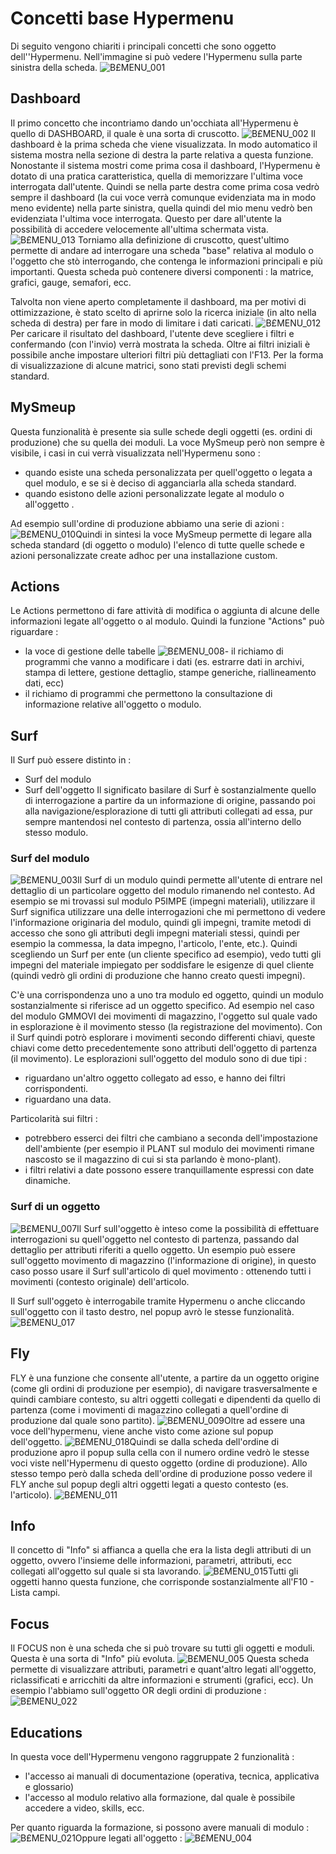 # Concetti base Hypermenu

Di seguito vengono chiariti i principali concetti che sono oggetto dell''Hypermenu.
Nell'immagine si può vedere l'Hypermenu sulla parte sinistra della scheda.
![B£MENU_001](https://doc.smeup.com/immagini/MBDOC_OPE-B£MENU_01/BXMENU_001.png)

## Dashboard
Il primo concetto che incontriamo dando un'occhiata all'Hypermenu è quello di DASHBOARD, il quale è una sorta di cruscotto.
![B£MENU_002](https://doc.smeup.com/immagini/MBDOC_OPE-B£MENU_01/BXMENU_002.png)
Il dashboard è la prima scheda che viene visualizzata. In modo automatico il sistema mostra nella sezione di destra la parte relativa a questa funzione.
Nonostante il sistema mostri come prima cosa il dashboard, l'Hypermenu è dotato di una pratica caratteristica, quella di memorizzare l'ultima voce interrogata dall'utente. Quindi se nella parte destra come prima cosa vedrò sempre il dashboard (la cui voce verrà comunque evidenziata ma in modo meno evidente) nella parte sinistra, quella quindi del mio menu vedrò ben evidenziata l'ultima voce interrogata.
Questo per dare all'utente la possibilità di accedere velocemente all'ultima schermata vista.
![B£MENU_013](https://doc.smeup.com/immagini/MBDOC_OPE-B£MENU_01/BXMENU_013.png)
Torniamo alla definizione di cruscotto, quest'ultimo permette di andare ad interrogare una scheda "base" relativa al modulo o l'oggetto che stò interrogando, che contenga le informazioni principali e più importanti.
Questa scheda può contenere diversi componenti :  la matrice, grafici, gauge, semafori, ecc.

Talvolta non viene aperto completamente il dashboard, ma per motivi di ottimizzazione, è stato scelto di aprirne solo la ricerca iniziale (in alto nella scheda di destra) per fare in modo di limitare i dati caricati.
![B£MENU_012](https://doc.smeup.com/immagini/MBDOC_OPE-B£MENU_01/BXMENU_012.png)Per caricare il risultato del dashboard, l'utente deve scegliere i filtri e confermando (con l'invio) verrà mostrata la scheda. Oltre ai filtri iniziali è possibile anche impostare ulteriori filtri più dettagliati con l'F13.
Per la forma di visualizzazione di alcune matrici, sono stati previsti degli schemi standard.


## MySmeup
Questa funzionalità è presente sia sulle schede degli oggetti (es. ordini di produzione) che su quella dei moduli.
La voce MySmeup però non sempre è visibile, i casi in cui verrà visualizzata nell'Hypermenu sono : 
- quando esiste una scheda personalizzata per quell'oggetto o legata a quel modulo, e se si è deciso di agganciarla alla scheda standard.
- quando esistono delle azioni personalizzate legate al modulo o all'oggetto .

Ad esempio sull'ordine di produzione abbiamo una serie di azioni : 
![B£MENU_010](https://doc.smeup.com/immagini/MBDOC_OPE-B£MENU_01/BXMENU_010.png)Quindi in sintesi la voce MySmeup permette di legare alla scheda standard (di oggetto o modulo) l'elenco di tutte quelle schede e azioni personalizzate create adhoc per una installazione custom.


## Actions
Le Actions permettono di fare attività di modifica o aggiunta di alcune delle informazioni legate all'oggetto o al modulo. Quindi la funzione "Actions" può riguardare : 
- la voce di gestione delle tabelle
![B£MENU_008](https://doc.smeup.com/immagini/MBDOC_OPE-B£MENU_01/BXMENU_008.png)- il richiamo di programmi che vanno a modificare i dati (es. estrarre dati in archivi, stampa di lettere, gestione dettaglio, stampe generiche, riallineamento dati, ecc)
- il richiamo di programmi che permettono la consultazione di informazione relative all'oggetto o modulo.


## Surf
Il Surf può essere distinto in : 
- Surf del modulo
- Surf dell'oggetto
Il significato basilare di Surf è sostanzialmente quello di interrogazione a partire da un informazione di origine, passando poi alla navigazione/esplorazione di tutti gli attributi collegati ad essa, pur sempre mantendosi nel contesto di partenza, ossia all'interno dello stesso modulo.

### Surf del modulo
![B£MENU_003](https://doc.smeup.com/immagini/MBDOC_OPE-B£MENU_01/BXMENU_003.png)Il Surf di un modulo quindi permette all'utente di entrare nel dettaglio di un particolare oggetto del modulo rimanendo nel contesto.
Ad esempio se mi trovassi sul modulo P5IMPE (impegni materiali), utilizzare il Surf significa utilizzare una delle interrogazioni che mi permettono di vedere l'informazione originaria del modulo, quindi gli impegni, tramite metodi di accesso che sono gli attributi degli impegni materiali stessi, quindi per esempio la commessa, la data impegno, l'articolo, l'ente, etc.). Quindi scegliendo un Surf per ente (un cliente specifico ad esempio), vedo tutti gli impegni del materiale impiegato per soddisfare le esigenze di quel cliente (quindi vedrò gli ordini di produzione che hanno creato questi impegni).

C'è una corrispondenza uno a uno tra modulo ed oggetto, quindi un modulo sostanzialmente si riferisce ad un oggetto specifico.
Ad esempio nel caso del modulo GMMOVI dei movimenti di magazzino, l'oggetto sul quale vado in esplorazione è il movimento stesso (la registrazione del movimento).
Con il Surf quindi potrò esplorare i movimenti secondo differenti chiavi, queste chiavi come detto precedentemente sono attributi dell'oggetto di partenza (il movimento).
Le esplorazioni sull'oggetto del modulo sono di due tipi : 
- riguardano un'altro oggetto collegato ad esso, e hanno dei filtri corrispondenti.
- riguardano una data.

Particolarità sui filtri : 
- potrebbero esserci dei filtri che cambiano a seconda dell'impostazione dell'ambiente (per esempio il PLANT sul modulo dei movimenti rimane nascosto se il magazzino di cui si sta parlando è mono-plant).
- i filtri relativi a date possono essere tranquillamente espressi con date dinamiche.

### Surf di un oggetto
![B£MENU_007](https://doc.smeup.com/immagini/MBDOC_OPE-B£MENU_01/BXMENU_007.png)Il Surf sull'oggetto è inteso come la possibilità di effettuare interrogazioni su quell'oggetto nel contesto di partenza, passando dal dettaglio per attributi riferiti a quello oggetto.
Un esempio può essere sull'oggetto movimento di magazzino (l'informazione di origine), in questo caso posso usare il Surf sull'articolo di quel movimento :  ottenendo tutti i movimenti (contesto originale) dell'articolo.

Il Surf sull'oggeto è interrogabile tramite Hypermenu o anche cliccando sull'oggetto con il tasto destro, nel popup avrò le stesse funzionalità.
![B£MENU_017](https://doc.smeup.com/immagini/MBDOC_OPE-B£MENU_01/BXMENU_017.png)
## Fly
FLY è una funzione che consente all'utente, a partire da un oggetto origine (come gli ordini di produzione per esempio), di navigare trasversalmente e quindi cambiare contesto, su altri oggetti collegati e dipendenti da quello di partenza (come i movimenti di magazzino collegati a quell'ordine di produzione dal quale sono partito).
![B£MENU_009](https://doc.smeup.com/immagini/MBDOC_OPE-B£MENU_01/BXMENU_009.png)Oltre ad essere una voce dell'hypermenu, viene anche visto come azione sul popup dell'oggetto.
![B£MENU_018](https://doc.smeup.com/immagini/MBDOC_OPE-B£MENU_01/BXMENU_018.png)Quindi se dalla scheda dell'ordine di produzione apro il popup sulla cella con il numero ordine vedrò le stesse voci viste nell'Hypermenu di questo oggetto (ordine di produzione).
Allo stesso tempo però dalla scheda dell'ordine di produzione posso vedere il FLY anche sul popup degli altri oggetti legati a questo contesto (es. l'articolo).
![B£MENU_011](https://doc.smeup.com/immagini/MBDOC_OPE-B£MENU_01/BXMENU_011.png)
## Info
Il concetto di "Info" si affianca a quella che era la lista degli attributi di un oggetto, ovvero l'insieme delle informazioni, parametri, attributi, ecc collegati all'oggetto sul quale si sta lavorando.
![B£MENU_015](https://doc.smeup.com/immagini/MBDOC_OPE-B£MENU_01/BXMENU_015.png)Tutti gli oggetti hanno questa funzione, che corrisponde sostanzialmente all'F10 - Lista campi.


## Focus
Il FOCUS non è una scheda che si può trovare su tutti gli oggetti e moduli. Questa è una sorta di "Info" più evoluta.
![B£MENU_005](https://doc.smeup.com/immagini/MBDOC_OPE-B£MENU_01/BXMENU_005.png)
Questa scheda permette di visualizzare attributi, parametri e quant'altro legati all'oggetto, riclassificati e arricchiti da altre informazioni e strumenti (grafici, ecc).
Un esempio l'abbiamo sull'oggetto OR degli ordini di produzione : 
![B£MENU_022](https://doc.smeup.com/immagini/MBDOC_OPE-B£MENU_01/BXMENU_022.png)

## Educations
In questa voce dell'Hypermenu vengono raggruppate 2 funzionalità : 
- l'accesso ai manuali di documentazione (operativa, tecnica, applicativa e glossario)
- l'accesso al modulo relativo alla formazione, dal quale è possibile accedere a video, skills, ecc.

Per quanto riguarda la formazione, si possono avere manuali di modulo : 
![B£MENU_021](https://doc.smeup.com/immagini/MBDOC_OPE-B£MENU_01/BXMENU_021.png)Oppure legati all'oggetto : 
![B£MENU_004](https://doc.smeup.com/immagini/MBDOC_OPE-B£MENU_01/BXMENU_004.png)